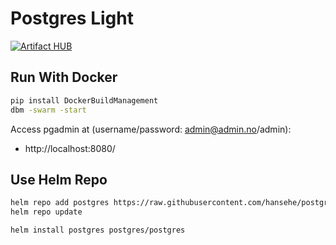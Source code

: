 # Postgres Light

[![Artifact HUB](https://img.shields.io/endpoint?url=https://artifacthub.io/badge/repository/postgres)](https://artifacthub.io/packages/search?repo=postgres)

## Run With Docker
```bash
pip install DockerBuildManagement
dbm -swarm -start
```

Access pgadmin at (username/password: admin@admin.no/admin): 
- http://localhost:8080/


## Use Helm Repo
```bash
helm repo add postgres https://raw.githubusercontent.com/hansehe/postgres-helm/master/helm/charts
helm repo update
```
```bash
helm install postgres postgres/postgres
```
